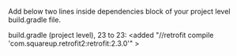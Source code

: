 Add below two lines inside dependencies block of your project level build.gradle file.

build.gradle (project level), 23 to 23: <added  "//retrofit
    compile 'com.squareup.retrofit2:retrofit:2.3.0'" >
